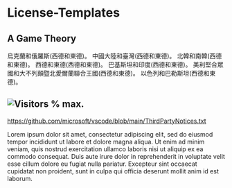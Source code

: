 # License-Templates

## A Game Theory

烏克蘭和俄羅斯(西德和東德)。
中國大陸和臺灣(西德和東德)。
北韓和南韓(西德和東德)。
西德和東德(西德和東德)。
巴基斯坦和印度(西德和東德)。
美利堅合眾國和大不列顛暨北愛爾蘭聯合王國(西德和東德)。
以色列和巴勒斯坦(西德和東德)。

## ![Visitors](https://api.visitorbadge.io/api/visitors?path=https%3A%2F%2Fgithub.com%2F&#123;&#125;&countColor=%23263759) % max.

https://github.com/microsoft/vscode/blob/main/ThirdPartyNotices.txt

Lorem ipsum dolor sit amet, consectetur adipiscing elit, sed do eiusmod tempor incididunt ut labore et dolore magna aliqua. Ut enim ad minim veniam, quis nostrud exercitation ullamco laboris nisi ut aliquip ex ea commodo consequat. Duis aute irure dolor in reprehenderit in voluptate velit esse cillum dolore eu fugiat nulla pariatur. Excepteur sint occaecat cupidatat non proident, sunt in culpa qui officia deserunt mollit anim id est laborum.
